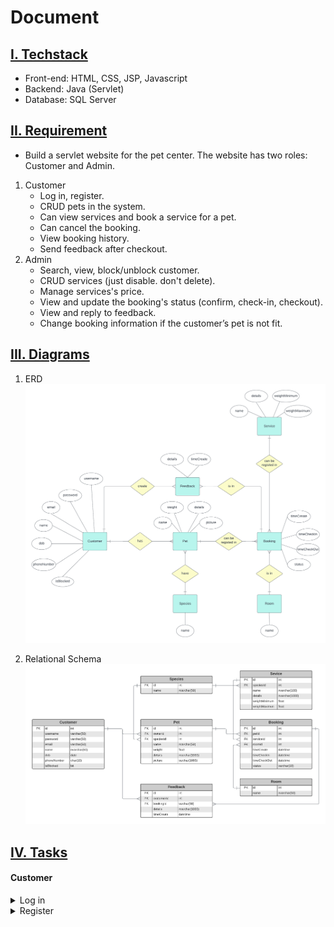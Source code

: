 # Document
## <ins>I. Techstack</ins>
  - Front-end: HTML, CSS, JSP, Javascript
  - Backend: Java (Servlet)
  - Database: SQL Server

## <ins>II. Requirement</ins>
  - Build a servlet website for the pet center. The website has two roles: Customer and Admin.
  1. Customer
     - Log in, register.
     - CRUD pets in the system.
     - Can view services and book a service for a pet.
     - Can cancel the booking.
     - View booking history.
     - Send feedback after checkout.
  2. Admin
     - Search, view, block/unblock customer.
     - CRUD services (just disable. don't delete).
     - Manage services's price.
     - View and update the booking's status (confirm, check-in, checkout).
     - View and reply to feedback.
     - Change booking information if the customer’s pet is not fit.

## <ins>III. Diagrams</ins>
  1. ERD
![ERD](/Diagrams/ERD.png)

  2. Relational Schema
![RS](/Diagrams/RS.png)

## <ins>IV. Tasks</ins>
#### Customer
<details>
  <summary>Log in</summary>
  
  - [ ] Check input empty or full spaces (use trim).
  - [ ] Check if username and password match -> send redirect to home page.
  - [ ] If not match, send error.
</details>

<details>
  <summary>Register</summary>
  
  - [x] Register has these inputs: username, password, email name, date of birth, and phone number.
  - [x] Check input empty or full spaces (use trim).
  - [x] Check username exists -> if yes, send error.
  - [x] Check password is equal to confirmed password.
  - [ ] Check email format (abc123@gmail.com)
  - [x] Check dob -> if pass 18 years from now, send error.
  - [x] Check phone number (10 digits only)
</details>
